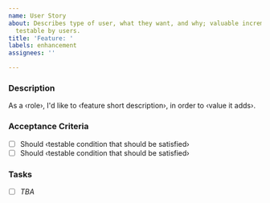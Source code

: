 ```yaml
---
name: User Story
about: Describes type of user, what they want, and why; valuable increment of functionality,
  testable by users.
title: 'Feature: '
labels: enhancement
assignees: ''

---
```


### Description
As a ‹role›, I'd like to ‹feature short description›, in order to ‹value it adds›.

### Acceptance Criteria
- [ ] Should ‹testable condition that should be satisfied›
- [ ] Should ‹testable condition that should be satisfied›

### Tasks
- [ ] _TBA_
